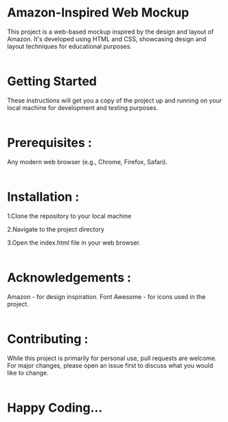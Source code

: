 <h1>Amazon-Inspired Web Mockup</h1>
This project is a web-based mockup inspired by the design and layout of Amazon. It's developed using HTML and CSS, showcasing design and layout techniques for educational purposes.
<br>
<br>
<h1>Getting Started</h1>
These instructions will get you a copy of the project up and running on your local machine for development and testing purposes.
<br>
<br>
<h1>Prerequisites :</h1>
Any modern web browser (e.g., Chrome, Firefox, Safari).
<br>
<br>

<h1>Installation :</h1>

1.Clone the repository to your local machine

2.Navigate to the project directory

3.Open the index.html file in your web browser.
<br>
<br>
<h1>Acknowledgements :</h1>
Amazon - for design inspiration.
Font Awesome - for icons used in the project.
<br>
<br>

<h1>Contributing :</h1>
While this project is primarily for personal use, pull requests are welcome. For major changes, please open an issue first to discuss what you would like to change.
<br>
<br>

<h1>Happy Coding...</h1>
